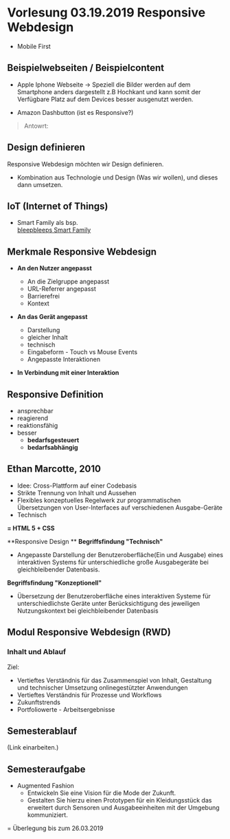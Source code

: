 # Vorlesung 03.19.2019 Responsive Webdesign

- Mobile First
  
## Beispielwebseiten / Beispielcontent

- Apple Iphone Webseite -> Speziell die Bilder werden auf dem Smartphone anders dargestellt z.B Hochkant und kann somit der Verfügbare Platz auf dem Devices besser ausgenutzt werden.

- Amazon Dashbutton (ist es Responsive?)
> Antowrt:  


## Design definieren

Responsive Webdesign möchten wir Design definieren. 
- Kombination aus Technologie und Design (Was wir wollen), und dieses dann umsetzen.

## IoT (Internet of Things)

- Smart Family als bsp. <br>
  [bleepbleeps Smart Family](https://bleepbleeps.com/)


## Merkmale Responsive Webdesign
- **An den Nutzer angepasst**
  - An die Zielgruppe angepasst 
  - URL-Referrer angepasst
  - Barrierefrei
  - Kontext
  
- **An das Gerät angepasst**
  - Darstellung
  - gleicher Inhalt 
  - technisch
  - Eingabeform - Touch vs Mouse Events
  - Angepasste Interaktionen

- **In Verbindung mit einer Interaktion**

## Responsive Definition

- ansprechbar
- reagierend
- reaktionsfähig
- besser 
  - **bedarfsgesteuert**
  - **bedarfsabhängig**


## Ethan Marcotte, 2010

- Idee: Cross-Plattform auf einer Codebasis
- Strikte Trennung von Inhalt und Aussehen
- Flexibles konzeptuelles Regelwerk zur programmatischen Übersetzungen von User-Interfaces auf verschiedenen Ausgabe-Geräte
- Technisch

**= HTML 5 + CSS**

**Responsive Design **
**Begriffsfindung "Technisch"**

- Angepasste Darstellung der Benutzeroberfläche(Ein und Ausgabe) eines interaktiven Systems für unterschiedliche große Ausgabegeräte bei gleichbleibender Datenbasis.


**Begriffsfindung "Konzeptionell"**

- Übersetzung der Benutzeroberfläche eines interaktiven Systeme für unterschiedlichste Geräte unter Berücksichtigung des jeweiligen Nutzungskontext bei gleichbleibender Datenbasis 


## Modul Responsive Webdesign (RWD)
### Inhalt und Ablauf 

Ziel:
- Vertieftes Verständnis für das Zusammenspiel von Inhalt, Gestaltung und technischer Umsetzung onlinegestützter Anwendungen
- Vertieftes Verständnis für Prozesse und Workflows
- Zukunftstrends
- Portfoliowerte - Arbeitsergebnisse 

## Semesterablauf 
(Link einarbeiten.)


## Semesteraufgabe 
- Augmented Fashion 
  - Entwickeln Sie eine Vision für die Mode der Zukunft. 
  - Gestalten Sie hierzu einen Prototypen für ein Kleidungsstück das erweitert durch Sensoren und Ausgabeeinheiten mit der Umgebung kommuniziert. 

= Überlegung bis zum 26.03.2019

